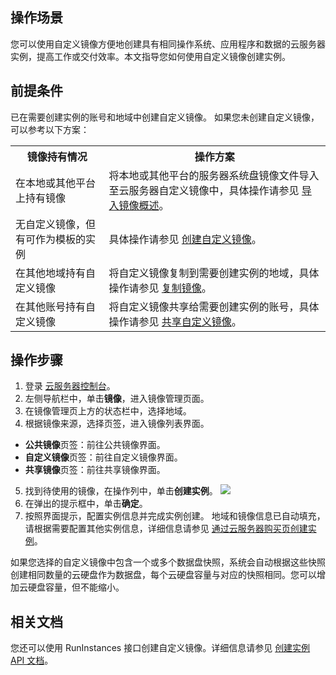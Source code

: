 ## 操作场景
您可以使用自定义镜像方便地创建具有相同操作系统、应用程序和数据的云服务器实例，提高工作或交付效率。本文指导您如何使用自定义镜像创建实例。


## 前提条件
已在需要创建实例的账号和地域中创建自定义镜像。
如果您未创建自定义镜像，可以参考以下方案：
<table>
	<tr><th>镜像持有情况</th><th>操作方案</th></tr>
	<tr><td>在本地或其他平台上持有镜像</td><td>将本地或其他平台的服务器系统盘镜像文件导入至云服务器自定义镜像中，具体操作请参见 <a href="https://cloud.tencent.com/document/product/213/4945">导入镜像概述</a>。</td></tr>
	<tr><td>无自定义镜像，但有可作为模板的实例</td><td>具体操作请参见 <a href="https://cloud.tencent.com/document/product/213/4942">创建自定义镜像</a>。</td></tr>
	<tr><td>在其他地域持有自定义镜像</td><td>将自定义镜像复制到需要创建实例的地域，具体操作请参见 <a href="https://cloud.tencent.com/document/product/213/4943">复制镜像</a>。</td></tr>
	<tr><td>在其他账号持有自定义镜像</td><td>将自定义镜像共享给需要创建实例的账号，具体操作请参见 <a href="https://cloud.tencent.com/document/product/213/4944">共享自定义镜像</a>。</td></tr>
</table>

## 操作步骤

1. 登录 [云服务器控制台](https://console.cloud.tencent.com/cvm/instance/index?rid=1)。
2. 左侧导航栏中，单击**镜像**，进入镜像管理页面。
3. 在镜像管理页上方的状态栏中，选择地域。
4. 根据镜像来源，选择页签，进入镜像列表界面。
 - **公共镜像**页签：前往公共镜像界面。
 - **自定义镜像**页签：前往自定义镜像界面。
 - **共享镜像**页签：前往共享镜像界面。
5. 找到待使用的镜像，在操作列中，单击**创建实例**。
![](https://qcloudimg.tencent-cloud.cn/raw/02f375848531f9f71329100f94a7f60c.png)
6. 在弹出的提示框中，单击**确定**。
7. 按照界面提示，配置实例信息并完成实例创建。
地域和镜像信息已自动填充，请根据需要配置其他实例信息，详细信息请参见 [通过云服务器购买页创建实例](https://cloud.tencent.com/document/product/213/4855)。
<dx-alert infotype="explain" title="">
如果您选择的自定义镜像中包含一个或多个数据盘快照，系统会自动根据这些快照创建相同数量的云硬盘作为数据盘，每个云硬盘容量与对应的快照相同。您可以增加云硬盘容量，但不能缩小。
</dx-alert>



## 相关文档

您还可以使用 RunInstances 接口创建自定义镜像。详细信息请参见 [创建实例 API 文档](https://cloud.tencent.com/document/product/213/15730)。



